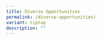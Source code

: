 ```yaml
---
title: Diverse Opportunities
permalink: /diverse-opportunities/
variant: tiptap
description: ""
---
```

